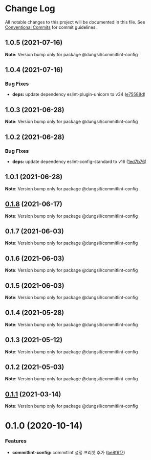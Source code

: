 # Change Log

All notable changes to this project will be documented in this file.
See [Conventional Commits](https://conventionalcommits.org) for commit guidelines.

## 1.0.5 (2021-07-16)

**Note:** Version bump only for package @dungsil/commitlint-config





## 1.0.4 (2021-07-16)


### Bug Fixes

* **deps:** update dependency eslint-plugin-unicorn to v34 ([e75588d](https://github.com/dungsil/my-config/commit/e75588d930581763bc6dbbbe004d2e1f4fb22a56))





## 1.0.3 (2021-06-28)

**Note:** Version bump only for package @dungsil/commitlint-config





## 1.0.2 (2021-06-28)


### Bug Fixes

* **deps:** update dependency eslint-config-standard to v16 ([1ed7b76](https://github.com/dungsil/my-config/commit/1ed7b76b45b57fd36762463a19746de26a2b30a1))





## 1.0.1 (2021-06-28)

**Note:** Version bump only for package @dungsil/commitlint-config





## [0.1.8](https://github.com/dungsil/my-config/compare/@dungsil/commitlint-config@0.1.7...@dungsil/commitlint-config@0.1.8) (2021-06-17)

**Note:** Version bump only for package @dungsil/commitlint-config






## 0.1.7 (2021-06-03)

**Note:** Version bump only for package @dungsil/commitlint-config





## 0.1.6 (2021-06-03)

**Note:** Version bump only for package @dungsil/commitlint-config





## 0.1.5 (2021-06-03)

**Note:** Version bump only for package @dungsil/commitlint-config





## 0.1.4 (2021-05-28)

**Note:** Version bump only for package @dungsil/commitlint-config





## 0.1.3 (2021-05-12)

**Note:** Version bump only for package @dungsil/commitlint-config





## 0.1.2 (2021-05-03)

**Note:** Version bump only for package @dungsil/commitlint-config





## [0.1.1](https://github.com/dungsil/my-config/compare/@dungsil/commitlint-config@0.1.0...@dungsil/commitlint-config@0.1.1) (2021-03-14)

**Note:** Version bump only for package @dungsil/commitlint-config






# 0.1.0 (2020-10-14)


### Features

* **commitlint-config:** commitlint 설정 프리셋 추가 ([be8f9f7](https://github.com/dungsil/my-config/commit/be8f9f7d8d13425ad38e046092f572152baefb9c))
